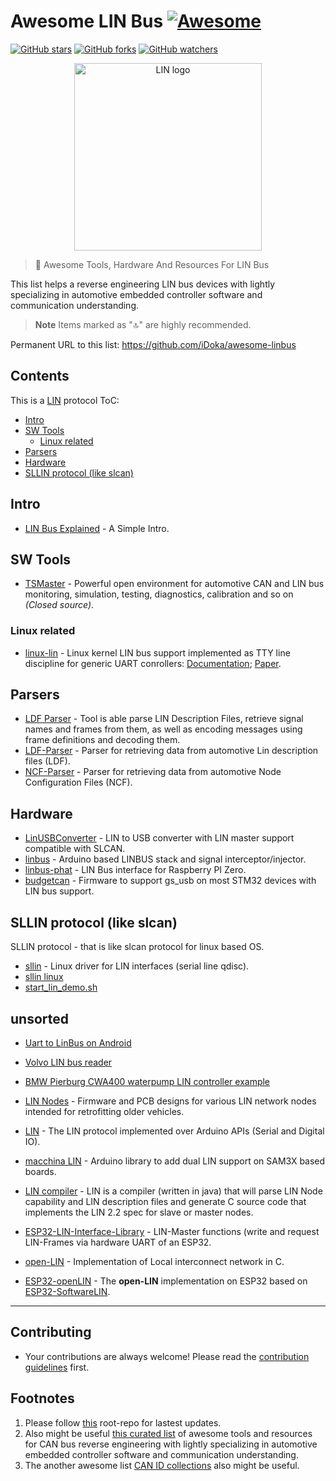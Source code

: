 # Awesome LIN Bus [![Awesome](https://awesome.re/badge.svg)](https://awesome.re)
[![GitHub stars](https://badgen.net/github/stars/iDoka/awesome-linbus)](https://GitHub.com/iDoka/awesome-linbus/stargazers/)
[![GitHub forks](https://badgen.net/github/forks/iDoka/awesome-linbus)](https://GitHub.com/iDoka/awesome-linbus/network/)
[![GitHub watchers](https://badgen.net/github/watchers/iDoka/awesome-linbus/)](https://GitHub.com/iDoka/awesome-linbus/watchers/)


<p align="center"><img src="https://github.com/iDoka/awesome-linbus/raw/master/lin_logo.png" alt="LIN logo" width="300" heigth="150"/></p>


> :tractor: Awesome Tools, Hardware And Resources For LIN Bus

This list helps a reverse engineering LIN bus devices with lightly specializing in automotive embedded controller software and communication understanding.

> **Note**
> Items marked as "🔝" are highly recommended.

Permanent URL to this list: https://github.com/iDoka/awesome-linbus



## Contents

This is a [LIN](http://en.wikipedia.org/wiki/Local_Interconnect_Network) protocol ToC:

* [Intro](#intro)
* [SW Tools](#sw-tools)
  * [Linux related](#linux-related)
* [Parsers](#parsers)
* [Hardware](#hardware)
* [SLLIN protocol (like slcan)](#sllin-protocol-like-slcan)


## Intro

* [LIN Bus Explained](https://www.csselectronics.com/pages/lin-bus-protocol-intro-basics) - A Simple Intro.

## SW Tools

* [TSMaster](https://github.com/TOSUN-Shanghai/TSMaster) - Powerful open environment for automotive CAN and LIN bus monitoring, simulation, testing, diagnostics, calibration and so on _(Closed source)_.

### Linux related

* [linux-lin](https://github.com/lin-bus/linux-lin) - Linux kernel LIN bus support implemented as TTY line discipline for generic UART conrollers: [Documentation](https://github.com/lin-bus/linux-lin/wiki); [Paper](https://github.com/lin-bus/linux-lin/wiki/sllin-rtlws14-paper.pdf).

## Parsers

* [LDF Parser](https://github.com/c4deszes/ldfparser) - Tool is able parse LIN Description Files, retrieve signal names and frames from them, as well as encoding messages using frame definitions and decoding them.
* [LDF-Parser](https://github.com/TrippW/LDF-Parser) - Parser for retrieving data from automotive Lin description files (LDF).
* [NCF-Parser](https://github.com/TrippW/NCF-Parser) - Parser for retrieving data from automotive Node Configuration Files (NCF).

## Hardware

* [LinUSBConverter](https://github.com/uCAN-LIN/LinUSBConverter) - LIN to USB converter with LIN master support compatible with SLCAN.
* [linbus](https://github.com/zapta/linbus) - Arduino based LINBUS stack and signal interceptor/injector.
* [linbus-phat](https://github.com/cepr/linbus-phat) - LIN Bus interface for Raspberry PI Zero.
* [budgetcan](https://github.com/ryedwards/budgetcan_fw#how-to-use-the-lin-driver) - Firmware to support gs_usb on most STM32 devices with LIN bus support.

## SLLIN protocol (like slcan)

SLLIN protocol - that is like slcan protocol for linux based OS.

* [sllin](https://github.com/sstiller/sllin) - Linux driver for LIN interfaces (serial line qdisc).
* [sllin linux](https://github.com/trainman419/linux-lin)
* [start_lin_demo.sh](https://gerrit.automotivelinux.org/gerrit/c/AGL/meta-agl-demo/+/22877/1/recipes-kernel/sllin/files/start_lin_demo.sh)

## unsorted

* [Uart to LinBus on Android](http://fatalfeel.blogspot.com/2013/09/uart-to-linbus.html)

* [Volvo LIN bus reader](https://github.com/laurynas/volvo_linbus)
* [BMW Pierburg CWA400 waterpump LIN controller example](https://github.com/brainiac27/cwa400_lin)

* [LIN Nodes](https://github.com/John-Titor/LIN_Nodes) - Firmware and PCB designs for various LIN network nodes intended for retrofitting older vehicles.
* [LIN](https://github.com/gandrewstone/LIN) - The LIN protocol implemented over Arduino APIs (Serial and Digital IO).

* [macchina LIN](https://github.com/macchina/LIN) - Arduino library to add dual LIN support on SAM3X based boards.
* [LIN compiler](https://github.com/PersonalTransport/LIN) - LIN is a compiler (written in java) that will parse LIN Node capability and LIN description files and generate C source code that implements the LIN 2.2 spec for slave or master nodes.


* [ESP32-LIN-Interface-Library](https://github.com/mestrode/Lin-Interface-Library) - LIN-Master functions (write and request LIN-Frames via hardware UART of an ESP32.
* [open-LIN](https://github.com/open-LIN/open-LIN-c) - Implementation of Local interconnect network in C.
* [ESP32-openLIN](https://github.com/CW-B-W/ESP32-openLIN) - The **open-LIN** implementation on ESP32 based on [ESP32-SoftwareLIN](https://github.com/CW-B-W/ESP32-SoftwareLIN).


<!--
https://github.com/marmotton/esp32-connected-car-lora
https://github.com/festlv/carpc RaspberryPi based CarPC build, to replace stock Volvo navigation system
https://github.com/festlv/carpc/blob/master/doc/volvo_can_buttons.txt
https://github.com/festlv/carpc/tree/master/linux_software/driver
https://github.com/festlv/carpc/blob/master/linux_software/driver/driver.py
-->


---

## Contributing

* Your contributions are always welcome! Please read the [contribution guidelines](contributing.md) first.


## Footnotes

1. Please follow [this](https://github.com/iDoka/awesome-linbus) root-repo for lastest updates.
2. Also might be useful [this curated list](https://github.com/iDoka/awesome-canbus) of awesome tools and resources for CAN bus reverse engineering with lightly specializing in automotive embedded controller software and communication understanding.
3. The another awesome list [CAN ID collections](https://github.com/iDoka/awesome-automotive-can-id) also might be useful.


<!--
## Tags

#awesome
#awesome-list
#lin
#lin-bus
#local-interconnect-network
#logger
#sniffer
#slcan
#socketcan
#car-hacking
#bus-monitoring
#lawicel
#elm327
#linutils
#automotive
#embedded
#arduino
#rpi
#raspberry-pi
#sae
#obd-ii
#slcan-protocol
#usbtin
#usb2can
#iso9141
#iso17987
#ldf
#electric-vehicles
#vehicular-networks
#python
#automotive-security
-->
